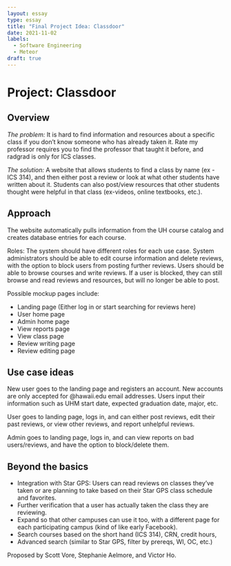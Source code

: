 ```yaml
---
layout: essay
type: essay
title: "Final Project Idea: Classdoor"
date: 2021-11-02
labels:
  - Software Engineering
  - Meteor
draft: true
---
```


# Project: Classdoor
## Overview
*The problem:* It is hard to find information and resources about a specific class if you don’t know someone who has already taken it. Rate my professor requires you to find the professor that taught it before, and radgrad is only for ICS classes.  

*The solution:* A website that allows students to find a class by name (ex - ICS 314), and then either post a review or look at what other students have written about it. Students can also post/view resources that other students thought were helpful in that class (ex-videos, online textbooks, etc.).

## Approach
The website automatically pulls information from the UH course catalog and creates database entries for each course.

Roles: The system should have different roles for each use case. System administrators should be able to edit course information and delete reviews, with the option to block users from posting further reviews. Users should be able to browse courses and write reviews. If a user is blocked, they can still browse and read reviews and resources, but will no longer be able to post.

Possible mockup pages include:
- Landing page (Either log in or start searching for reviews here)
- User home page
- Admin home page
- View reports page
- View class page
- Review writing page
- Review editing page

## Use case ideas
New user goes to the landing page and registers an account. New accounts are only accepted for @hawaii.edu email addresses. Users input their information such as UHM start date, expected graduation date, major, etc. 

User goes to landing page, logs in, and can either post reviews, edit their past reviews, or view other reviews, and report unhelpful reviews.

Admin goes to landing page, logs in, and can view reports on bad users/reviews, and have the option to block/delete them.

## Beyond the basics
- Integration with Star GPS: Users can read reviews on classes they’ve taken or are planning to take based on their Star GPS class schedule and favorites.
- Further verification that a user has actually taken the class they are reviewing.
- Expand so that other campuses can use it too, with a different page for each participating campus (kind of like early Facebook).
- Search courses based on the short hand (ICS 314), CRN, credit hours, 
- Advanced search (similar to Star GPS, filter by prereqs, WI, OC, etc.)

Proposed by Scott Vore, Stephanie Aelmore, and Victor Ho.